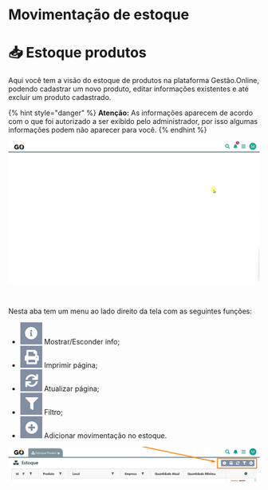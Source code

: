 # Movimentação de estoque

# 📥 Estoque produtos

Aqui você tem a visão do estoque de produtos na plataforma Gestão.Online, podendo cadastrar um novo produto, editar informações existentes e até excluir um produto cadastrado.

{% hint style="danger" %}
**Atenção:** As informações aparecem de acordo com o que foi autorizado a ser exibido pelo administrador, por isso algumas informações podem não aparecer para você.
{% endhint %}

![](/erp-v2/assets/modulos/movimentacao_estoque/aba_movimentacao_estoque.gif)

<br>

Nesta aba tem um menu ao lado direito da tela com as seguintes funções:

- <img src="/erp-v2/assets/icon_exibir.png" alt="" data-size="line"> Mostrar/Esconder info;
- <img src="/erp-v2/assets/icon_imprimir.png" alt="" data-size="line"> Imprimir página;
- <img src="/erp-v2/assets/icon_atualizar.png" alt="" data-size="line"> Atualizar página;
- <img src="/erp-v2/assets/icon_filtro.png" alt="" data-size="line"> Filtro;
- <img src="/erp-v2/assets/icon_add.png" alt="" data-size="line"> Adicionar movimentação no estoque.

![](/erp-v2/assets/modulos/estoque_produto/aba_estoque_menu.png)

<br>
